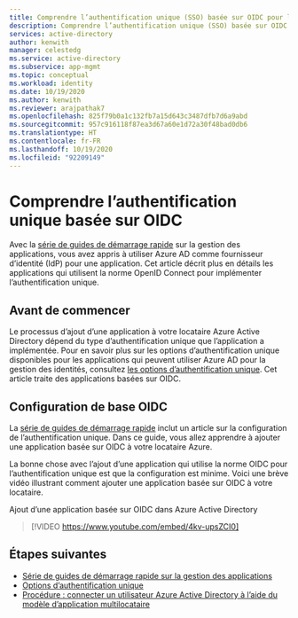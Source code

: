 ```yaml
---
title: Comprendre l’authentification unique (SSO) basée sur OIDC pour les applications dans Azure Active Directory
description: Comprendre l’authentification unique (SSO) basée sur OIDC pour les applications dans Azure Active Directory.
services: active-directory
author: kenwith
manager: celestedg
ms.service: active-directory
ms.subservice: app-mgmt
ms.topic: conceptual
ms.workload: identity
ms.date: 10/19/2020
ms.author: kenwith
ms.reviewer: arajpathak7
ms.openlocfilehash: 825f79b0a1c132fb7a15d643c3487dfb7d6a9abd
ms.sourcegitcommit: 957c916118f87ea3d67a60e1d72a30f48bad0db6
ms.translationtype: HT
ms.contentlocale: fr-FR
ms.lasthandoff: 10/19/2020
ms.locfileid: "92209149"
---
```

# <a name="understand-oidc-based-single-sign-on"></a>Comprendre l’authentification unique basée sur OIDC
Avec la [série de guides de démarrage rapide](view-applications-portal.md) sur la gestion des applications, vous avez appris à utiliser Azure AD comme fournisseur d’identité (IdP) pour une application. Cet article décrit plus en détails les applications qui utilisent la norme OpenID Connect pour implémenter l’authentification unique. 

## <a name="before-you-begin"></a>Avant de commencer
Le processus d’ajout d’une application à votre locataire Azure Active Directory dépend du type d’authentification unique que l’application a implémentée. Pour en savoir plus sur les options d’authentification unique disponibles pour les applications qui peuvent utiliser Azure AD pour la gestion des identités, consultez [les options d’authentification unique](sso-options.md). Cet article traite des applications basées sur OIDC.


## <a name="basic-oidc-configuration"></a>Configuration de base OIDC
La [série de guides de démarrage rapide](add-application-portal-setup-oidc-sso.md) inclut un article sur la configuration de l’authentification unique. Dans ce guide, vous allez apprendre à ajouter une application basée sur OIDC à votre locataire Azure.

La bonne chose avec l’ajout d’une application qui utilise la norme OIDC pour l’authentification unique est que la configuration est minime. Voici une brève vidéo illustrant comment ajouter une application basée sur OIDC à votre locataire.

Ajout d’une application basée sur OIDC dans Azure Active Directory

> [!VIDEO https://www.youtube.com/embed/4kv-upsZCI0]

## <a name="next-steps"></a>Étapes suivantes

- [Série de guides de démarrage rapide sur la gestion des applications](add-application-portal-setup-oidc-sso.md)
- [Options d’authentification unique](sso-options.md)
- [Procédure : connecter un utilisateur Azure Active Directory à l’aide du modèle d’application multilocataire](../develop/howto-convert-app-to-be-multi-tenant.md)